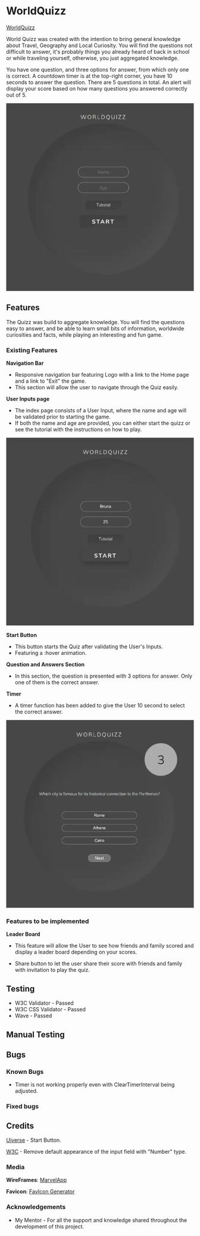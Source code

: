 # WorldQuizz

[WorldQuizz](https://brrunaribeiro.github.io/project-2/)

World Quizz was created with the intention to bring general knowledge about Travel, Geography and Local Curiosity. 
You will find the questions not difficult to answer, it's probably things you already heard of back in school or while traveling yourself, otherwise, you just aggregated knowledge.

You have one question, and three options for answer, from which only one is correct. A countdown timer is at the top-right corner, you have 10 seconds to answer the question.
There are 5 questions in total. 
An alert will display your score based on how many questions you answered correctly out of 5.

![WorldQuizz](assets\images\project-screenshot1.webp)

## Features

The Quizz was build to aggregate knowledge. You will find the questions easy to answer, and be able to learn small bits of information, worldwide curiosities and facts, while playing an interesting and fun game. 

### Existing Features

__Navigation Bar__

- Responsive navigation bar featuring Logo with a link to the Home page and a link to "Exit" the game.
- This section will allow the user to navigate through the Quiz easily.

__User Inputs page__

- The index page consists of a User Input, where the name and age will be validated prior to starting the game.
- If both the name and age are provided, you can either start the quizz or see the tutorial with the instructions on how to play.

![UserInput](assets\images\project-screenshot2.webp)

__Start Button__

- This button starts the Quiz after validating the User's Inputs. 
- Featuring a :hover animation.

__Question and Answers Section__

- In this section, the question is presented with 3 options for answer. Only one of them is the correct answer.

__Timer__

- A timer function has been added to give the User 10 second to select the correct answer. 

![Question and Answer options with Timer](assets\images\project-screenshot3.webp)


### Features to be implemented

__Leader Board__
    
- This feature will allow the User to see how friends and family scored and display a leader board depending on your scores.

- Share button to let the user share their score with friends and family with invitation to play the quiz.

## Testing

* W3C Validator - Passed
* W3C CSS Validator - Passed
* Wave - Passed

## Manual Testing



## Bugs

### Known Bugs

- Timer is not working properly even with ClearTimerInterval being adjusted.

### Fixed bugs


## Credits

[Uiverse](https://uiverse.io/) - Start Button.

[W3C](https://www.w3schools.com/howto/howto_css_hide_arrow_number.asp) - Remove default appearance of the input field with "Number" type.
    
### Media

__WireFrames__: [MarvelApp](https://marvelapp.com/prototype/bj49j2h)

__Favicon__: [FavIcon Generator]( https://favicon.io/)


### Acknowledgements

- My Mentor - For all the support and knowledge shared throughout the development of this project.

